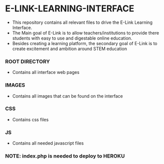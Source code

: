 # E-LINK-LEARNING-INTERFACE
* This repository contains all relevant files to drive the E-Link Learning Interface.
* The Main goal of E-Link is to allow teachers/institutions to provide there students with easy to use and digestable online education.
* Besides creating a learning platform, the secondary goal of E-Link is to create excitement and ambition around STEM education
### ROOT DIRECTORY
* Contains all interface web pages
### IMAGES
* Contains all images that can be found on the interface
### CSS
* Contains css files
### JS
* Contains all needed javascript files

### NOTE: index.php is needed to deploy to HEROKU
